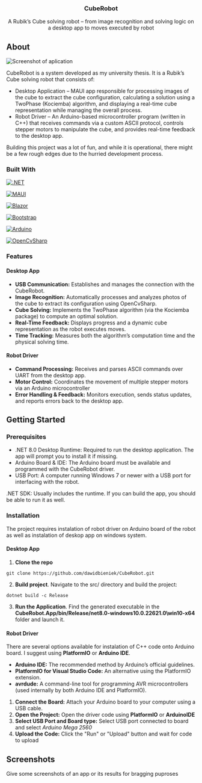 <div align="center">
<h3 align="center">CubeRobot</h3>
  <p align="center">
    A Rubik’s Cube solving robot – from image recognition and solving logic on a desktop app to moves executed by robot
  </p>
</div>

<!-- ABOUT -->
## About
![Screenshot of aplication][app-screenshot]

CubeRobot is a system developed as my university thesis. It is a Rubik’s Cube solving robot that consists of:
* Desktop Application – MAUI app responsible for processing images of the cube to extract the cube configuration, calculating a solution using a TwoPhase (Kociemba) algorithm, and displaying a real-time cube representation while managing the overall process.
* Robot Driver – An Arduino-based microcontroller program (written in C++) that receives commands via a custom ASCII protocol, controls stepper motors to manipulate the cube, and provides real-time feedback to the desktop app.

Building this project was a lot of fun, and while it is operational, there might be a few rough edges due to the hurried development process.

### Built With
[![.NET][dotnet-badge]][dotnet-url]

[![MAUI][maui-badge]][maui-url]

[![Blazor][blazor-badge]][blazor-url]

[![Bootstrap][bootstrap-badge]][bootstrap-url]

[![Arduino][arduino-badge]][arduino-url]

[![OpenCvSharp][opencv-badge]][opencv-url]

### Features
#### Desktop App
* **USB Communication:** Establishes and manages the connection with the CubeRobot.
* **Image Recognition:** Automatically processes and analyzes photos of the cube to extract its configuration using OpenCvSharp.
* **Cube Solving:** Implements the TwoPhase algorithm (via the Kociemba package) to compute an optimal solution.
* **Real-Time Feedback:** Displays progress and a dynamic cube representation as the robot executes moves.
* **Time Tracking:** Measures both the algorithm’s computation time and the physical solving time.
#### Robot Driver
* **Command Processing:** Receives and parses ASCII commands over UART from the desktop app.
* **Motor Control:** Coordinates the movement of multiple stepper motors via an Arduino microcontroller
* **Error Handling & Feedback:** Monitors execution, sends status updates, and reports errors back to the desktop app.

<!-- GETTING STARTED -->
## Getting Started
### Prerequisites
* .NET 8.0 Desktop Runtime: Required to run the desktop application. The app will prompt you to install it if missing.
* Arduino Board & IDE: The Arduino board must be available and programmed with the CubeRobot driver.
* USB Port: A computer running Windows 7 or newer with a USB port for interfacing with the robot.

.NET SDK: Usually includes the runtime. If you can build the app, you should be able to run it as well.

### Installation
The project requires instalation of robot driver on Arduino board of the robot as well as instalation of deskop app on windows system.
#### Desktop App
1. **Clone the repo**
```
git clone https://github.com/dawidbieniek/CubeRobot.git
```
2. **Build project**. Navigate to the src/ directory and build the project:
```
dotnet build -c Release
```
3. **Run the Application**. Find the generated executable in the **CubeRobot.App/bin/Release/net8.0-windows10.0.22621.0\win10-x64** folder and launch it.

#### Robot Driver
There are several options available for instalation of C++ code onto Arduino board. I suggest using **PlatformIO** or **Arduino IDE**.
* **Arduino IDE:** The recommended method by Arduino’s official guidelines.
* **PlatformIO for Visual Studio Code:** An alternative using the PlatformIO extension.
* **avrdude:** A command-line tool for programming AVR microcontrollers (used internally by both Arduino IDE and PlatformIO).

1. **Connect the Board:** Attach your Arduino board to your computer using a USB cable.
2. **Open the Project:** Open the driver code using **PlatformIO** or **ArduinoIDE**
3. **Select USB Port and Board type:** Select USB port connected to board and select _Arduino Mega 2560_
4. **Upload the Code:** Click the "Run" or "Upload" button and wait for code to upload

## Screenshots
Give some screenshots of an app or its results for bragging puproses

<!-- MARKDOWN LINKS & IMAGES -->
<!-- https://www.markdownguide.org/basic-syntax/#reference-style-links -->
[app-screenshot]: https://placehold.co/600x400
[dotnet-badge]: https://img.shields.io/badge/.NET-512BD4?style=for-the-badge&logo=dotnet&logoColor=white
[dotnet-url]: https://dotnet.microsoft.com/en-us/
[bootstrap-badge]: https://img.shields.io/badge/Bootstrap-7952B3?style=for-the-badge&logo=bootstrap&logoColor=white
[bootstrap-url]: https://getbootstrap.com
[blazor-badge]: https://img.shields.io/badge/Blazor-512BD4?style=for-the-badge&logo=blazor&logoColor=white
[blazor-url]: https://learn.microsoft.com/en-us/aspnet/core/blazor/?view=aspnetcore-9.0
[maui-badge]: https://img.shields.io/badge/MAUI-512BD4?style=for-the-badge
[maui-url]: https://github.com/dotnet/maui
[arduino-badge]: https://img.shields.io/badge/Arduino-00878F?style=for-the-badge&logo=arduino&logoColor=white
[arduino-url]: https://www.arduino.cc/
[opencv-badge]: https://img.shields.io/badge/opencvsharp-5C3EE8?style=for-the-badge
[opencv-url]: https://github.com/shimat/opencvsharp
